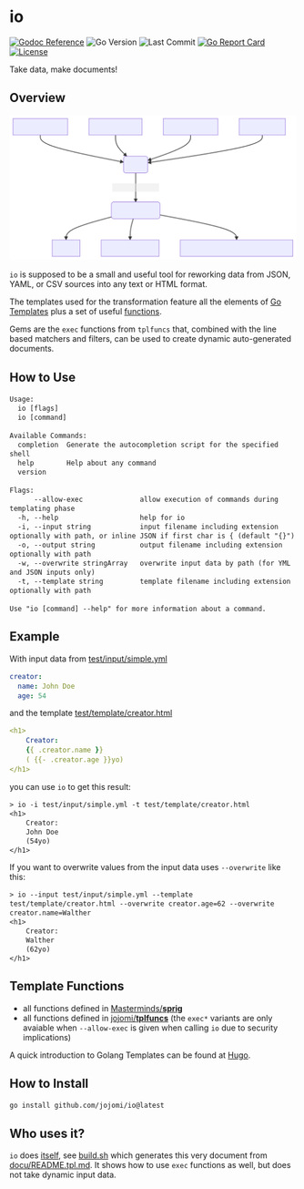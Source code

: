# io

[![Godoc Reference](https://godoc.org/github.com/jojomi/io?status.svg)](http://godoc.org/github.com/jojomi/io)
![Go Version](https://img.shields.io/github/go-mod/go-version/jojomi/io)
![Last Commit](https://img.shields.io/github/last-commit/jojomi/io)
[![Go Report Card](https://goreportcard.com/badge/jojomi/io)](https://goreportcard.com/report/jojomi/io)
[![License](https://img.shields.io/badge/License-MIT-orange.svg)](https://github.com/jojomi/io/blob/master/LICENSE)

Take data, make documents!

## Overview

![io overview](docu/overview.svg)

`io` is supposed to be a small and useful tool for reworking data from JSON, YAML, or CSV sources into any text or HTML format.

The templates used for the transformation feature all the elements of [Go Templates](https://pkg.go.dev/text/template)
plus a set of useful [functions](#template-functions).

Gems are the `exec` functions from `tplfuncs` that, combined with the line based matchers and filters,
can be used to create dynamic auto-generated documents.

## How to Use

```
Usage:
  io [flags]
  io [command]

Available Commands:
  completion  Generate the autocompletion script for the specified shell
  help        Help about any command
  version     

Flags:
      --allow-exec              allow execution of commands during templating phase
  -h, --help                    help for io
  -i, --input string            input filename including extension optionally with path, or inline JSON if first char is { (default "{}")
  -o, --output string           output filename including extension optionally with path
  -w, --overwrite stringArray   overwrite input data by path (for YML and JSON inputs only)
  -t, --template string         template filename including extension optionally with path

Use "io [command] --help" for more information about a command.

```

## Example

With input data from [test/input/simple.yml](test/input/simple.yml)

``` yml
creator:
  name: John Doe
  age: 54
```

and the template [test/template/creator.html](test/template/creator.html)

``` yml
<h1>
    Creator:
    {{ .creator.name }}
    ( {{- .creator.age }}yo)
</h1>
```

you can use `io` to get this result:

``` shell
> io -i test/input/simple.yml -t test/template/creator.html
<h1>
    Creator:
    John Doe
    (54yo)
</h1>
```

If you want to overwrite values from the input data uses `--overwrite` like this:
``` shell
> io --input test/input/simple.yml --template test/template/creator.html --overwrite creator.age=62 --overwrite creator.name=Walther
<h1>
    Creator:
    Walther
    (62yo)
</h1>
```



## Template Functions

* all functions defined in [Masterminds/**sprig**](http://masterminds.github.io/sprig/)
* all functions defined in [jojomi/**tplfuncs**](https://github.com/jojomi/tplfuncs) (the `exec*` variants are only avaiable when `--allow-exec` is given when calling `io` due to security implications)

A quick introduction to Golang Templates can be found at [Hugo](https://gohugo.io/templates/introduction).

## How to Install

``` shell
go install github.com/jojomi/io@latest
```

## Who uses it?

`io` does [itself](https://en.wikipedia.org/wiki/Eating_your_own_dog_food), see [build.sh](build.sh) which generates this very document from [docu/README.tpl.md](docu/README.tpl.md). It shows how to use `exec` functions as well, but does not take dynamic input data.